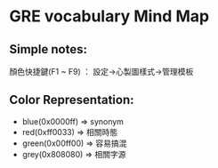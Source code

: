 # GRE vocabulary Mind Map
## Simple notes:
顏色快捷鍵(F1 ~ F9) ： 設定->心製圖樣式->管理模板
## Color Representation:
* blue(0x0000ff) => synonym
* red(0xff0033) => 相關時態
* green(0x00ff00) => 容易搞混
* grey(0x808080) => 相關字源

